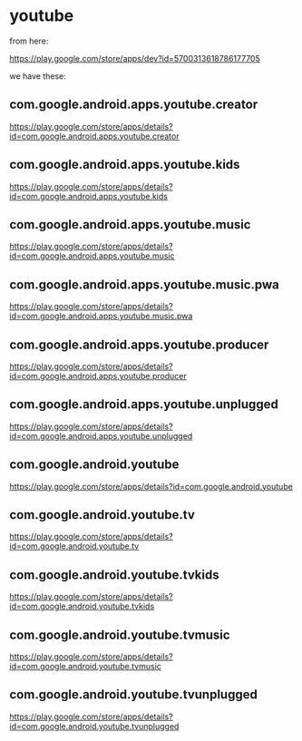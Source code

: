 # youtube

from here:

https://play.google.com/store/apps/dev?id=5700313618786177705

we have these:

## com.google.android.apps.youtube.creator

https://play.google.com/store/apps/details?id=com.google.android.apps.youtube.creator

## com.google.android.apps.youtube.kids

https://play.google.com/store/apps/details?id=com.google.android.apps.youtube.kids

## com.google.android.apps.youtube.music

https://play.google.com/store/apps/details?id=com.google.android.apps.youtube.music

## com.google.android.apps.youtube.music.pwa

https://play.google.com/store/apps/details?id=com.google.android.apps.youtube.music.pwa

## com.google.android.apps.youtube.producer

https://play.google.com/store/apps/details?id=com.google.android.apps.youtube.producer

## com.google.android.apps.youtube.unplugged

https://play.google.com/store/apps/details?id=com.google.android.apps.youtube.unplugged

## com.google.android.youtube

https://play.google.com/store/apps/details?id=com.google.android.youtube

## com.google.android.youtube.tv

https://play.google.com/store/apps/details?id=com.google.android.youtube.tv

## com.google.android.youtube.tvkids

https://play.google.com/store/apps/details?id=com.google.android.youtube.tvkids

## com.google.android.youtube.tvmusic

https://play.google.com/store/apps/details?id=com.google.android.youtube.tvmusic

## com.google.android.youtube.tvunplugged

https://play.google.com/store/apps/details?id=com.google.android.youtube.tvunplugged
